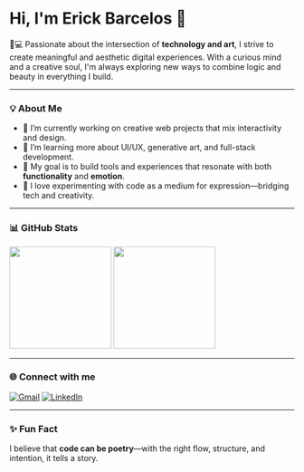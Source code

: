 <h1 align="left">Hi, I'm Erick Barcelos 👋</h1>

<p align="left">🎨💻 Passionate about the intersection of <strong>technology and art</strong>, I strive to create meaningful and aesthetic digital experiences. With a curious mind and a creative soul, I'm always exploring new ways to combine logic and beauty in everything I build.</p>

---

### 💡 About Me

- 🔭 I’m currently working on creative web projects that mix interactivity and design.
- 🌱 I’m learning more about UI/UX, generative art, and full-stack development.
- 🎯 My goal is to build tools and experiences that resonate with both **functionality** and **emotion**.
- 🧠 I love experimenting with code as a medium for expression—bridging tech and creativity.

---

### 📊 GitHub Stats

<p align="left">
  <img height="180em" src="https://github-readme-stats.vercel.app/api?username=rckbrcls&show_icons=true&hide_border=true&theme=radical" />
  <img height="180em" src="https://github-readme-stats.vercel.app/api/top-langs/?username=rckbrcls&layout=compact&hide_border=true&theme=radical" />
</p>

---

### 🌐 Connect with me

[![Gmail](https://img.shields.io/badge/Gmail-D14836?style=for-the-badge&logo=gmail&logoColor=white)](mailto:erickbarcelosdev@gmail.com)
[![LinkedIn](https://img.shields.io/badge/LinkedIn-0077B5?style=for-the-badge&logo=linkedin&logoColor=white)](https://linkedin.com/in/rckbrcls)

---

### ✨ Fun Fact

I believe that **code can be poetry**—with the right flow, structure, and intention, it tells a story.
